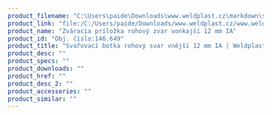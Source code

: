 ```yaml
---
product_filename: "C:\Users\paide\Downloads\www.weldplast.cz\markdown\svarovaci-botka-rohovy-svar-vnejsi-12-mm-ia_pg=12.md"
product_link: "file:/C:/Users/paide/Downloads/www.weldplast.cz/www.weldplast.cz/sk/svarovaci-botka-rohovy-svar-vnejsi-12-mm-ia_pg=12"
product_name: "Zváracia príložka rohový zvar vonkajší 12 mm IA"
product_id: "Obj. číslo:146.649"
product_title: "Svařovací botka rohový svar vnější 12 mm IA | Weldplast"
product_desc: ""
product_specs: ""
product_downloads: ""
product_href: ""
product_desc_2: ""
product_accessories: ""
product_similar: ""
---
```

